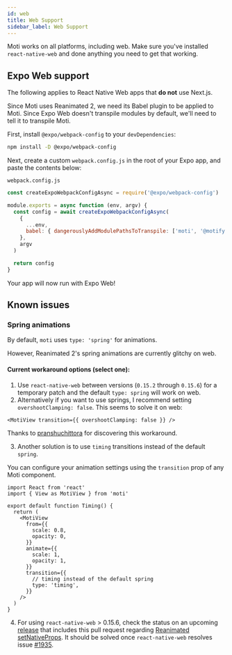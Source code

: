 ```yaml
---
id: web
title: Web Support
sidebar_label: Web Support
---
```


Moti works on all platforms, including web. Make sure you've installed `react-native-web` and done anything you need to get that working.

## Expo Web support

The following applies to React Native Web apps that **do not** use Next.js.

Since Moti uses Reanimated 2, we need its Babel plugin to be applied to Moti. Since Expo Web doesn't transpile modules by default, we'll need to tell it to transpile Moti.

First, install `@expo/webpack-config` to your `devDependencies`:

```bash npm2yarn
npm install -D @expo/webpack-config
```

Next, create a custom `webpack.config.js` in the root of your Expo app, and paste the contents below:

`webpack.config.js`

```js
const createExpoWebpackConfigAsync = require('@expo/webpack-config')

module.exports = async function (env, argv) {
  const config = await createExpoWebpackConfigAsync(
    {
      ...env,
      babel: { dangerouslyAddModulePathsToTranspile: ['moti', '@motify'] },
    },
    argv
  )

  return config
}
```

Your app will now run with Expo Web!

## Known issues

### Spring animations

By default, `moti` uses `type: 'spring'` for animations.

However, Reanimated 2's spring animations are currently glitchy on web.

#### Current workaround options (select one):
1. Use `react-native-web` between versions (`0.15.2` through `0.15.6`) for a temporary patch and the default `type: spring` will work on web.
2. Alternatively if you want to use springs, I recommend setting `overshootClamping: false`. This seems to solve it on web:

```tsx
<MotiView transition={{ overshootClamping: false }} />
```

Thanks to [pranshuchittora](https://github.com/pranshuchittora) for discovering this workaround.

3. Another solution is to use `timing` transitions instead of the default `spring`.

You can configure your animation settings using the `transition` prop of any Moti component.

```tsx
import React from 'react'
import { View as MotiView } from 'moti'

export default function Timing() {
  return (
    <MotiView
      from={{
        scale: 0.8,
        opacity: 0,
      }}
      animate={{
        scale: 1,
        opacity: 1,
      }}
      transition={{
        // timing instead of the default spring
        type: 'timing',
      }}
    />
  )
}
```


4. For using `react-native-web` > 0.15.6, check the status on an upcoming [release](https://github.com/software-mansion/react-native-reanimated/releases) that includes this pull request regarding [Reanimated setNativeProps](https://github.com/software-mansion/react-native-reanimated/pull/2280). It should be solved once `react-native-web` resolves issue [#1935](https://github.com/necolas/react-native-web/issues/1935).
